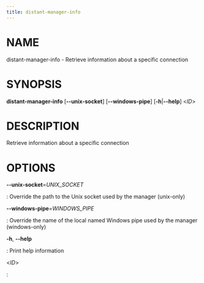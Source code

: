 ```yaml
---
title: distant-manager-info
---
```


# NAME

distant-manager-info - Retrieve information about a specific connection

# SYNOPSIS

**distant-manager-info** \[**\--unix-socket**\] \[**\--windows-pipe**\]
\[**-h**\|**\--help**\] \<*ID*\>

# DESCRIPTION

Retrieve information about a specific connection

# OPTIONS

**\--unix-socket**=*UNIX_SOCKET*

:   Override the path to the Unix socket used by the manager (unix-only)

**\--windows-pipe**=*WINDOWS_PIPE*

:   Override the name of the local named Windows pipe used by the
    manager (windows-only)

**-h**, **\--help**

:   Print help information

\<*ID*\>

:   
